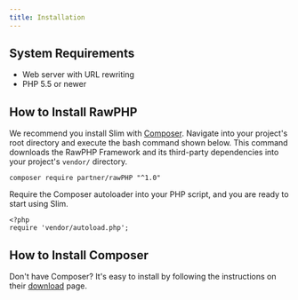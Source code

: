 ```yaml
---
title: Installation
---
```


## System Requirements

* Web server with URL rewriting
* PHP 5.5 or newer

## How to Install RawPHP

We recommend you install Slim with [Composer](https://getcomposer.org/).
Navigate into your project's root directory and execute the bash command
shown below. This command downloads the RawPHP Framework and its third-party
dependencies into your project's `vendor/` directory.

```
composer require partner/rawPHP "^1.0"
```

Require the Composer autoloader into your PHP script, and you are ready
to start using Slim.

```
<?php
require 'vendor/autoload.php';
```

## How to Install Composer

Don't have Composer? It's easy to install by following the instructions on their [download](https://getcomposer.org/download/) page.
